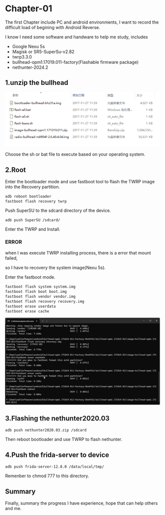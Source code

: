 # Chapter-01
The first Chapter include PC and android environments, I want to record the difficult load of begining
with Android Reverse.

I know I need some software and handware to help me study, includes
+ Google Nexu 5s
+ Magisk or SR5-SuperSu-v2.82
+ twrp3.3.0
+ bullhead-opm1.17019.011-factory(Flashable firmware package)
+ nethunter-2024.2

## 1.unzip the bullhead

![image1.png](./image1.png)

Choose the sh or bat file to execute based on your operating system.

## 2.Root

Enter the bootloader mode and use fastboot tool to flash the TWRP image into the Recovery partition.

```shell
adb reboot bootloader
fastboot flash recovery twrp
```

Push SuperSU to the sdcard directory of the device.

```shell
adb push SuperSU /sdcard/
```

Enter the TWRP and Install.

### ERROR
when I was execute TWRP installing process, there is a error that mount failed,

so I have to recovery the system image(Nexu 5s).

Enter the fastboot mode.

```shell
fastboot flash system system.img
fastboot flash boot boot.img
fastboot flash vendor vendor.img
fastboot flash recovery recovery.img
fastboot erase userdata
fastboot erase cache
```

![image2.png](./image2.png)

## 3.Flashing the nethunter2020.03

```shell
adb push nethunter2020.03.zip /sdcard
```

Then reboot bootloader and use TWRP to flash nethunter.

## 4.Push the frida-server to device

```shell
adb push frida-server-12.8.0 /data/local/tmp/
```

Remenber to chmod 777 to this directory.

## Summary

Finally, summary the progress I have experience, hope that can help others and me.

